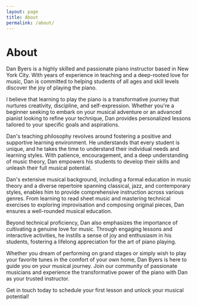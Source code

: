 ```yaml
---
layout: page
title: About
permalink: /about/
---
```


# About

Dan Byers is a highly skilled and passionate piano instructor based in New York City. With years of experience in teaching and a deep-rooted love for music, Dan is committed to helping students of all ages and skill levels discover the joy of playing the piano.

I believe that learning to play the piano is a transformative journey that nurtures creativity, discipline, and self-expression. Whether you're a beginner seeking to embark on your musical adventure or an advanced pianist looking to refine your technique, Dan provides personalized lessons tailored to your specific goals and aspirations.

Dan's teaching philosophy revolves around fostering a positive and supportive learning environment. He understands that every student is unique, and he takes the time to understand their individual needs and learning styles. With patience, encouragement, and a deep understanding of music theory, Dan empowers his students to develop their skills and unleash their full musical potential.

Dan's extensive musical background, including a formal education in music theory and a diverse repertoire spanning classical, jazz, and contemporary styles, enables him to provide comprehensive instruction across various genres. From learning to read sheet music and mastering technical exercises to exploring improvisation and composing original pieces, Dan ensures a well-rounded musical education.

Beyond technical proficiency, Dan also emphasizes the importance of cultivating a genuine love for music. Through engaging lessons and interactive activities, he instills a sense of joy and enthusiasm in his students, fostering a lifelong appreciation for the art of piano playing.

Whether you dream of performing on grand stages or simply wish to play your favorite tunes in the comfort of your own home, Dan Byers is here to guide you on your musical journey. Join our community of passionate musicians and experience the transformative power of the piano with Dan as your trusted instructor.

Get in touch today to schedule your first lesson and unlock your musical potential!
